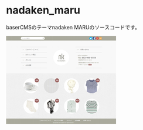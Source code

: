 # nadaken_maru
baserCMSのテーマnadaken MARUのソースコードです。

![スクリーンショット](https://raw.githubusercontent.com/kenz/nadaken_maru/master/screenshot.png)
